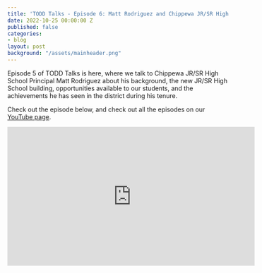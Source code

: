 ```yaml
---
title: 'TODD Talks - Episode 6: Matt Rodriguez and Chippewa JR/SR High School'
date: 2022-10-25 00:00:00 Z
published: false
categories:
- blog
layout: post
background: "/assets/mainheader.png"
---
```


Episode 5 of TODD Talks is here, where we talk to Chippewa JR/SR High School Principal Matt Rodriguez about his background, the new JR/SR High School building, opportunities available to our students, and the achievements he has seen in the district during his tenure.

Check out the episode below, and check out all the episodes on our [YouTube page](https://www.youtube.com/playlist?list=PLw3SLzv82EP5K2CtraKpOq6XKhfKkdN14).

<iframe width="560" height="315" src="https://www.youtube.com/embed/mX8nnE6ZVGs" title="YouTube video player" frameborder="0" allow="accelerometer; autoplay; clipboard-write; encrypted-media; gyroscope; picture-in-picture" allowfullscreen></iframe>



